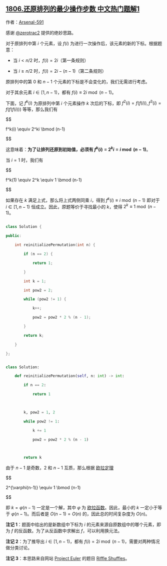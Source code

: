 ## [1806.还原排列的最少操作步数 中文热门题解1](https://leetcode.cn/problems/minimum-number-of-operations-to-reinitialize-a-permutation/solutions/100000/shu-xue-on-suan-fa-by-arsenal-591-xatz)

作者：[Arsenal-591](https://leetcode.cn/u/Arsenal-591)

感谢 [@zerotrac2](/u/zerotrac2/) 提供的绝妙思路。

对于原排列中第 $i$ 个元素，设 $f(i)$ 为进行一次操作后，该元素的新的下标。根据题意：
- 当 $i < n/2$ 时，$f(i)=2i$（第一条规则）
- 当 $i \ge n/2$ 时，$f(i)=2i-(n-1)$（第二条规则）

原排列中的第 $0$ 和 $n-1$ 个元素的下标是不会变化的，我们无需进行考虑。
对于其余元素 $i \in [1, n-1)$，都有 $f(i) \equiv 2i \bmod (n-1)$。

下面，记 $f^k(i)$ 为原排列中第 $i$ 个元素操作 $k$ 次后的下标，即 $f^2(i) = f(f(i)), f^3(i) = f(f(f(i)))$ 等等，那么我们有

$$
f^k(i) \equiv 2^ki \bmod (n-1)
$$

这意味着：**为了让排列还原到初始值，必须有 $f^k(i) \equiv 2^ki \equiv i \bmod (n-1)$**。

当 $i=1$ 时，我们有

$$
f^k(1) \equiv 2^k \equiv 1 \bmod (n-1)
$$

如果存在 $k$ 满足上式，那么将上式两侧同乘 $i$，得到 $f^k(i) \equiv i \bmod (n-1)$ 即对于 $i \in [1, n-1)$ 恒成立。因此，原题等价于寻找最小的 $k$，使得 $2^k \equiv 1 \bmod (n-1)$。

```C++ [sol1-C++]
class Solution {
public:
    int reinitializePermutation(int n) {
        if (n == 2) {
            return 1;
        }
        int k = 1;
        int pow2 = 2;
        while (pow2 != 1) {
            k++;
            pow2 = pow2 * 2 % (n - 1);
        }
        return k;
    }
};
```

```Python [sol1-Python3]
class Solution:
    def reinitializePermutation(self, n: int) -> int:
        if n == 2:
            return 1
        
        k, pow2 = 1, 2
        while pow2 != 1:
            k += 1
            pow2 = pow2 * 2 % (n - 1)
        
        return k
```

由于 $n-1$ 是奇数，$2$ 和 $n-1$ 互质，那么根据 [欧拉定理](https://zh.wikipedia.org/wiki/%E6%AC%A7%E6%8B%89%E5%AE%9A%E7%90%86_(%E6%95%B0%E8%AE%BA))

$$
2^{\varphi(n-1)} \equiv 1 \bmod (n-1)
$$

即 $k=\varphi(n-1)$ 一定是一个解，其中 $\varphi$ 为 [欧拉函数](https://zh.wikipedia.org/wiki/%E6%AC%A7%E6%8B%89%E5%87%BD%E6%95%B0)。因此，最小的 $k$ 一定小于等于 $\varphi(n-1)$。而后者是 $O(n-1) = O(n)$ 的，因此总的时间复杂度为 $O(n)$。

**注记 1**：题面中给出的是新数组中下标为 $i$ 的元素来源自原数组中的哪个元素，即为 $f$ 的反函数。为了从反函数中求解出 $f$，可以利用换元法。

**注记 2**：为了推导出 $i \in [1, n-1)$，都有 $f(i) = 2i \bmod (n-1)$，需要对两种情况做分类讨论。

**注记 3**：本思路来自网站 [Project Euler](https://projecteuler.net) 的题目 [Riffle Shuffles](https://projecteuler.net/problem=622)。